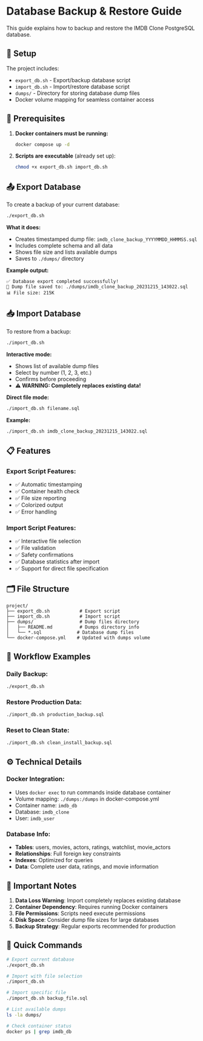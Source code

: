 # Database Backup & Restore Guide

This guide explains how to backup and restore the IMDB Clone PostgreSQL database.

## 📁 Setup

The project includes:
- `export_db.sh` - Export/backup database script
- `import_db.sh` - Import/restore database script  
- `dumps/` - Directory for storing database dump files
- Docker volume mapping for seamless container access

## 🔧 Prerequisites

1. **Docker containers must be running:**
   ```bash
   docker compose up -d
   ```

2. **Scripts are executable** (already set up):
   ```bash
   chmod +x export_db.sh import_db.sh
   ```

## 📤 Export Database

To create a backup of your current database:

```bash
./export_db.sh
```

**What it does:**
- Creates timestamped dump file: `imdb_clone_backup_YYYYMMDD_HHMMSS.sql`
- Includes complete schema and all data
- Shows file size and lists available dumps
- Saves to `./dumps/` directory

**Example output:**
```
✅ Database export completed successfully!
📁 Dump file saved to: ./dumps/imdb_clone_backup_20231215_143022.sql
📊 File size: 215K
```

## 📥 Import Database

To restore from a backup:

```bash
./import_db.sh
```

**Interactive mode:**
- Shows list of available dump files
- Select by number (1, 2, 3, etc.)
- Confirms before proceeding
- **⚠️ WARNING: Completely replaces existing data!**

**Direct file mode:**
```bash
./import_db.sh filename.sql
```

**Example:**
```bash
./import_db.sh imdb_clone_backup_20231215_143022.sql
```

## 📋 Features

### Export Script Features:
- ✅ Automatic timestamping
- ✅ Container health check
- ✅ File size reporting
- ✅ Colorized output
- ✅ Error handling

### Import Script Features:
- ✅ Interactive file selection
- ✅ File validation
- ✅ Safety confirmations
- ✅ Database statistics after import
- ✅ Support for direct file specification

## 🗂️ File Structure

```
project/
├── export_db.sh           # Export script
├── import_db.sh           # Import script
├── dumps/                 # Dump files directory
│   ├── README.md          # Dumps directory info
│   └── *.sql             # Database dump files
└── docker-compose.yml    # Updated with dumps volume
```

## 🔄 Workflow Examples

### Daily Backup:
```bash
./export_db.sh
```

### Restore Production Data:
```bash
./import_db.sh production_backup.sql
```

### Reset to Clean State:
```bash
./import_db.sh clean_install_backup.sql
```

## ⚙️ Technical Details

### Docker Integration:
- Uses `docker exec` to run commands inside database container
- Volume mapping: `./dumps:/dumps` in docker-compose.yml
- Container name: `imdb_db`
- Database: `imdb_clone`
- User: `imdb_user`

### Database Info:
- **Tables**: users, movies, actors, ratings, watchlist, movie_actors
- **Relationships**: Full foreign key constraints
- **Indexes**: Optimized for queries
- **Data**: Complete user data, ratings, and movie information

## 🚨 Important Notes

1. **Data Loss Warning**: Import completely replaces existing database
2. **Container Dependency**: Requires running Docker containers
3. **File Permissions**: Scripts need execute permissions
4. **Disk Space**: Consider dump file sizes for large databases
5. **Backup Strategy**: Regular exports recommended for production

## 🎯 Quick Commands

```bash
# Export current database
./export_db.sh

# Import with file selection
./import_db.sh

# Import specific file
./import_db.sh backup_file.sql

# List available dumps
ls -la dumps/

# Check container status
docker ps | grep imdb_db
```